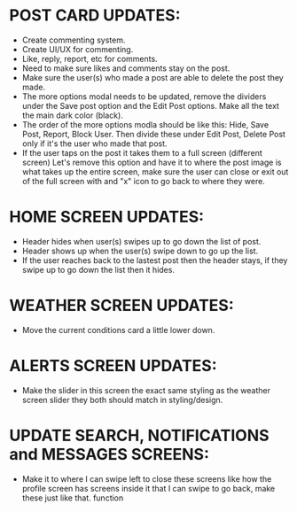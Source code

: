 # POST CARD UPDATES:

- Create commenting system.
- Create UI/UX for commenting.
- Like, reply, report, etc for comments.
- Need to make sure likes and comments stay on the post.
- Make sure the user(s) who made a post are able to delete the post they made.
- The more options modal needs to be updated, remove the dividers under the Save post option and the Edit Post options. Make all the text the main dark color (black).
- The order of the more options modla should be like this: Hide, Save Post, Report, Block User. Then divide these under Edit Post, Delete Post only if it's the user who made that post.
- If the user taps on the post it takes them to a full screen (different screen) Let's remove this option and have it to where the post image is what takes up the entire screen, make sure the user can close or exit out of the full screen with and "x" icon to go back to where they were.

# HOME SCREEN UPDATES:

- Header hides when user(s) swipes up to go down the list of post.
- Header shows up when the user(s) swipe down to go up the list.
- If the user reaches back to the lastest post then the header stays, if they swipe up to go down the list then it hides.

# WEATHER SCREEN UPDATES:

- Move the current conditions card a little lower down.

# ALERTS SCREEN UPDATES:

- Make the slider in this screen the exact same styling as the weather screen slider they both should match in styling/design.

# UPDATE SEARCH, NOTIFICATIONS and MESSAGES SCREENS:

- Make it to where I can swipe left to close these screens like how the profile screen has screens inside it that I can swipe to go back, make these just like that.
 function